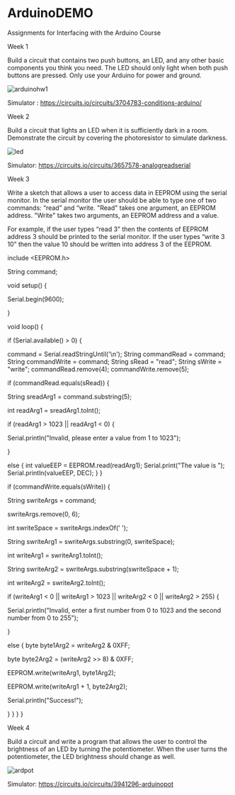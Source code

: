 # ArduinoDEMO
Assignments for Interfacing with the Arduino Course

Week 1

Build a circuit that contains two push buttons, an LED, and any other basic components you think you need. The LED should only light when both push buttons are pressed. Only use your Arduino for power and ground.

![arduinohw1](https://cloud.githubusercontent.com/assets/22894897/21952471/afed8504-d9da-11e6-8454-757a27ada72f.gif)

Simulator : https://circuits.io/circuits/3704783-conditions-arduino/

Week 2

Build a circuit that lights an LED when it is sufficiently dark in a room. Demonstrate the circuit by covering the photoresistor to simulate darkness.

![led](https://cloud.githubusercontent.com/assets/22894897/22086546/6d70c398-dd96-11e6-86f5-71bd12e01f8a.gif)

Simulator: https://circuits.io/circuits/3657578-analogreadserial

Week 3

Write a sketch that allows a user to access data in EEPROM using the serial monitor. In the serial monitor the user should be able to type one of two commands: “read” and “write. "Read" takes one argument, an EEPROM address. "Write" takes two arguments, an EEPROM address and a value. 

For example, if the user types “read 3” then the contents of EEPROM address 3 should be printed to the serial monitor. If the user types “write 3 10” then the value 10 should be written into address 3 of the EEPROM.

include <EEPROM.h>

String command;

void setup() {

Serial.begin(9600);

}

void loop() {

if (Serial.available() > 0) {

command = Serial.readStringUntil('\n'); 
String commandRead = command;
String commandWrite = command;
String sRead = "read";
String sWrite = "write";
commandRead.remove(4);
commandWrite.remove(5);

if (commandRead.equals(sRead)) {

String sreadArg1 = command.substring(5);

int readArg1 = sreadArg1.toInt();

if (readArg1 > 1023 || readArg1 < 0) {

Serial.println("Invalid, please enter a value from 1 to 1023");

}

else { 
int valueEEP = EEPROM.read(readArg1); 
Serial.print("The value is ");
Serial.println(valueEEP, DEC);
}
}

if (commandWrite.equals(sWrite)) { 

String swriteArgs = command;

swriteArgs.remove(0, 6);

int swriteSpace = swriteArgs.indexOf(' ');

String swriteArg1 = swriteArgs.substring(0, swriteSpace);

int writeArg1 = swriteArg1.toInt(); 

String swriteArg2 = swriteArgs.substring(swriteSpace + 1);

int writeArg2 = swriteArg2.toInt(); 

if (writeArg1 < 0 || writeArg1 > 1023 || writeArg2 < 0 || writeArg2 > 255) {

Serial.println("Invalid, enter a first number from 0 to 1023 and the second number from 0 to 255");

}

else { 
byte byte1Arg2 = writeArg2 & 0XFF;

byte byte2Arg2 = (writeArg2 >> 8) & 0XFF;

EEPROM.write(writeArg1, byte1Arg2);

EEPROM.write(writeArg1 + 1, byte2Arg2);

Serial.println("Success!");

}
}
}
}

Week 4

Build a circuit and write a program that allows the user to control the brightness of an LED by turning the potentiometer. When the user turns the potentiometer, the LED brightness should change as well.

![ardpot](https://cloud.githubusercontent.com/assets/22894897/22753493/843d8d7c-edf9-11e6-8c73-7e2dc3f30d29.gif)

Simulator: https://circuits.io/circuits/3941296-arduinopot
